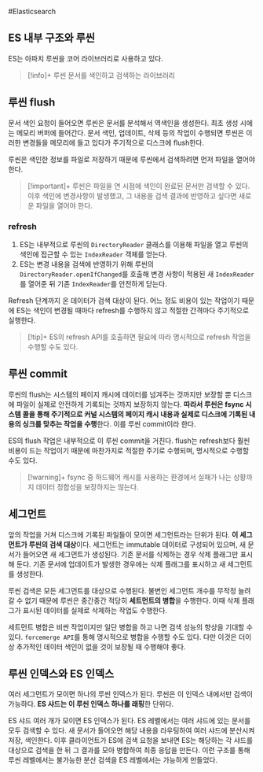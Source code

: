#Elasticsearch 

## ES 내부 구조와 루씬
ES는 아파치 루씬을 코어 라이브러리로 사용하고 있다.

> [!info]+ 루씬
> 문서를 색인하고 검색하는 라이브러리


## 루씬 flush
문서 색인 요청이 들어오면 루씬은 문서를 분석해서 역색인을 생성한다. 최초 생성 시에는 메모리 버퍼에 들어간다. 문서 색인, 업데이트, 삭제 등의 작업이 수행되면 루씬은 이러한 변경들을 메모리에 들고 있다가 주기적으로 디스크에 flush한다.

루씬은 색인한 정보를 파일로 저장하기 때문에 루씬에서 검색하려면 먼저 파일을 열어야 한다.

> [!important]+ 
> 루씬은 파일을 연 시점에 색인이 완료된 문서만 검색할 수 있다. 이후 색인에 변경사항이 발생했고, 그 내용을 검색 결과에 반영하고 싶다면 새로운 파일을 열어야 한다.

### refresh
1. ES는 내부적으로 루씬의 `DirectoryReader` 클래스를 이용해 파일을 열고 루씬의 색인에 접근할 수 있는 `IndexReader` 객체를 얻는다.
2. ES는 변경 내용을 검색에 반영하기 위해 루씬의 `DirectoryReader.openIfChanged`를 호출해 변경 사항이 적용된 새 `IndexReader`를 열어준 뒤 기존 `IndexReader`를 안전하게 닫는다.

Refresh 단계까지 온 데이터가 검색 대상이 된다. 어느 정도 비용이 있는 작업이기 때문에 ES는 색인이 변경될 때마다 refresh를 수행하지 않고 적절한 간격마다 주기적으로 실행한다.

> [!tip]+ 
> ES의 refresh API를 호출하면 필요에 따라 명시적으로 refresh 작업을 수행할 수도 있다.


## 루씬 commit
루씬의 flush는 시스템의 페이지 캐시에 데이터를 넘겨주는 것까지만 보장할 뿐 디스크에 파일이 실제로 안전하게 기록되는 것까지 보장하지 않는다. **따라서 루씬은 fsync 시스템 콜을 통해 주기적으로 커널 시스템의 페이지 캐시 내용과 실제로 디스크에 기록된 내용의 싱크를 맞추는 작업을 수행**한다. 이를 루씬 commit이라 한다.

ES의 flush 작업은 내부적으로 이 루씬 commit을 거친다. flush는 refresh보다 훨씬 비용이 드는 작업이기 때문에 마찬가지로 적절한 주기로 수행되며, 명시적으로 수행할 수도 있다.

> [!warning]+ 
> fsync 중 하드웨어 캐시를 사용하는 환경에서 실패가 나는 상황까지 데이터 정합성을 보장하지는 않는다.

## 세그먼트
앞의 작업을 거쳐 디스크에 기록된 파일들이 모이면 세그먼트라는 단위가 된다. **이 세그먼트가 루씬의 검색 대상**이다. 세그먼트는 immutable 데이터로 구성되어 있으며, 새 문서가 들어오면 새 세그먼트가 생성된다. 기존 문서를 삭제하는 경우 삭제 플래그만 표시해 둔다. 기존 문서에 업데이트가 발생한 경우에는 삭제 플래그를 표시하고 새 세그먼트를 생성한다.

루씬 검색은 모든 세그먼트를 대상으로 수행된다. 불변인 세그먼트 개수를 무작정 늘려갈 수 없기 때문에 루씬은 중간중간 적당히 **세트먼트의 병합**을 수행한다. 이때 삭제 플래그가 표시된 데이터를 실제로 삭제하는 작업도 수행한다.

세트먼트 병합은 비싼 작업이지만 일단 병합을 하고 나면 검색 성능의 향상을 기대할 수 있다.
`forcemerge API`를 통해 명시적으로 병합을 수행할 수도 있다. 다만 이것은 더이상 추가적인 데이터 색인이 없을 것이 보장될 때 수행해야 좋다.

## 루씬 인덱스와 ES 인덱스
여러 세그먼트가 모이면 하나의 루씬 인덱스가 된다. 루씬은 이 인덱스 내에서만 검색이 가능하다.
**ES 샤드는 이 루씬 인덱스 하나를 래핑**한 단위다.

ES 샤드 여러 개가 모이면 ES 인덱스가 된다. ES 레벨에서는 여러 샤드에 있는 문서를 모두 검색할 수 있다. 새 문서가 들어오면 해당 내용을 라우팅하여 여러 샤드에 분산시켜 저장, 색인한다. 이후 클라이언트가 ES에 검색 요청을 보내면 ES는 해당하는 각 샤드를 대상으로 검색을 한 뒤 그 결과를 모아 병합하여 최종 응답을 만든다. 이런 구조를 통해 루씬 레벨에서는 불가능한 분산 검색을 ES 레벨에서는 가능하게 만들었다.